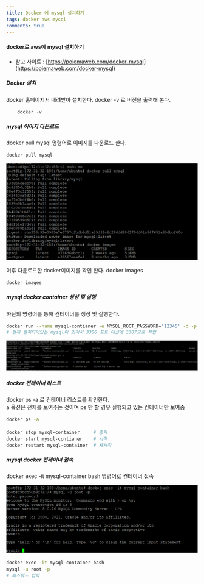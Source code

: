 ```yaml
---
title: Docker 에 mysql 설치하기
tags: docker aws mysql
comments: true
---
```


#### docker로 aws에 mysql 설치하기

* 참고 사이트 : [https://poiemaweb.com/docker-mysql](https://poiemaweb.com/docker-mysql)

##### Docker 설치

docker 홈페이지서 내려받아 설치한다. 
docker -v 로 버전을 출력해 본다.

```python
    docker -v
```

##### mysql 이미지 다운로드
docker pull mysql 명령어로 이미지를 다운로드 한다.

```bash
docker pull mysql
```
![alt text](/assets/img/docker-mysql-1.png "...")

이후 다운로드한 docker이미지를 확인 한다. docker images

```bash
docker images
```

##### mysql docker container 생성 및 실행

하단의 명령어를 통해 컨테이너를 생성 및 실행한다.

```bash
docker run --name mysql-contianer -e MYSQL_ROOT_PASSWORD='12345' -d -p 3307:3307 mysql:latest 
# 현재 설치되어있는 mysql이 있어서 3306 포트 대신에 3307으로 작업
```

![alt text](/assets/img/docker-mysql-2.png "...")


##### docker 컨테이너 리스트 
docker ps -a 로 컨테이너 리스트를 확인한다.   
a 옵션은 전체를 보여주는 것이며 ps 만 할 경우 실행되고 있는 컨테이너만 보여줌   

```bash
docker ps -a 

docker stop mysql-container     # 중지
docker start mysql-contianer    # 시작
docker restart mysql-container  # 재시작
```

##### mysql docker 컨테이너 접속
docker exec -it mysql-container bash 명령어로 컨테이너 접속

![alt text](/assets/img/docker-mysql-3.png "...")

```bash
docker exec -it mysql-container bash 
mysql -u root -p
# 패스워드 입력
```